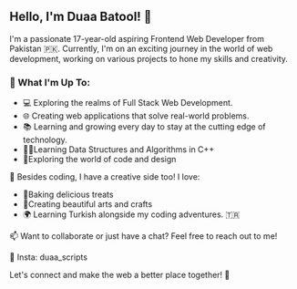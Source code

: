 ## Hello, I'm Duaa Batool! 👋

I'm a passionate 17-year-old aspiring Frontend Web Developer from Pakistan 🇵🇰. Currently, I'm on an exciting journey in the world of web development, working on various projects to hone my skills and creativity.

### 🚀 What I'm Up To:
- 💻 Exploring the realms of Full Stack Web Development.
- 🌐 Creating web applications that solve real-world problems.
- 📚 Learning and growing every day to stay at the cutting edge of technology.
- 🐱‍👤Learning Data Structures and Algorithms in C++
- 🎡Exploring the world of code and design

🌟 Besides coding, I have a creative side too! I love:
- 🍰Baking delicious treats 
- 🌈Creating beautiful arts and crafts
- 🌍 Learning Turkish alongside my coding adventures. 🇹🇷


📫 Want to collaborate or just have a chat? Feel free to reach out to me!


👀 Insta: duaa_scripts

Let's connect and make the web a better place together! 🌟
